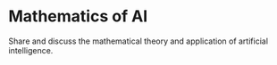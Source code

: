 # Mathematics of AI
Share and discuss the mathematical theory and application of artificial intelligence.
